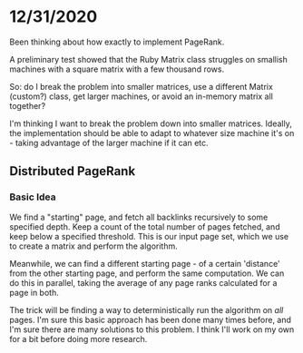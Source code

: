 # 12/31/2020
Been thinking about how exactly to implement PageRank.

A preliminary test showed that the Ruby Matrix class struggles on smallish machines with a square matrix with a few thousand rows.

So: do I break the problem into smaller matrices, use a different Matrix (custom?) class, get larger machines, or avoid an in-memory matrix all together?

I'm thinking I want to break the problem down into smaller matrices.  Ideally, the implementation should be able to adapt to whatever size machine it's on - taking advantage of the larger machine if it can etc.

## Distributed PageRank
### Basic Idea
We find a "starting" page, and fetch all backlinks recursively to some specified depth.  Keep a count of the total number of pages fetched, and keep below a specified threshold. This is our input page set, which we use to create a matrix and perform the algorithm.

Meanwhile, we can find a different starting page - of a certain 'distance' from the other starting page, and perform the same computation.  We can do this in parallel, taking the average of any page ranks calculated for a page in both.

The trick will be finding a way to deterministically run the algorithm on _all_ pages.  I'm sure this basic approach has been done many times before, and I'm sure there are many solutions to this problem.  I think I'll work on my own for a bit before doing more research.

